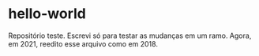 # hello-world
Repositório teste.
Escrevi só para testar as mudanças em um ramo.
Agora, em 2021, reedito esse arquivo como em 2018.
